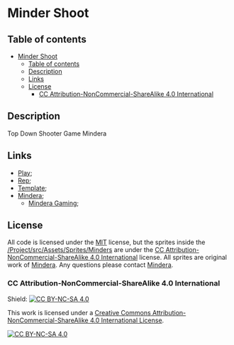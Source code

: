 # Minder Shoot

## Table of contents

- [Minder Shoot](#minder-shoot)
  - [Table of contents](#table-of-contents)
  - [Description](#description)
  - [Links](#links)
  - [License](#license)
    - [CC Attribution-NonCommercial-ShareAlike 4.0 International](#cc-attribution-noncommercial-sharealike-40-international)

## Description
Top Down Shooter Game Mindera
## Links
- [Play](https://201flaviosilva.github.io/Minder-Shooter/);
- [Rep](https://github.com/201flaviosilva/Minder-Shooter);
- [Template](https://github.com/photonstorm/phaser3-project-template);
- [Mindera](https://mindera.com/);
  - [Mindera Gaming](https://minderagaming.com/);

## License

All code is licensed under the [MIT](LICENSE) license, but the sprites inside the [/Project/src/Assets/Sprites/Minders](./Project/src/Assets/Sprites/Minders)  are under the [CC Attribution-NonCommercial-ShareAlike 4.0 International](https://creativecommons.org/licenses/by-nc-sa/4.0/) license. All sprites are original work of [Mindera](https://mindera.com/). Any questions please contact [Mindera](https://mindera.com/).

### CC Attribution-NonCommercial-ShareAlike 4.0 International
Shield: [![CC BY-NC-SA 4.0][cc-by-nc-sa-shield]][cc-by-nc-sa]

This work is licensed under a
[Creative Commons Attribution-NonCommercial-ShareAlike 4.0 International License][cc-by-nc-sa].

[![CC BY-NC-SA 4.0][cc-by-nc-sa-image]][cc-by-nc-sa]

[cc-by-nc-sa]: http://creativecommons.org/licenses/by-nc-sa/4.0/
[cc-by-nc-sa-image]: https://licensebuttons.net/l/by-nc-sa/4.0/88x31.png
[cc-by-nc-sa-shield]: https://img.shields.io/badge/License-CC%20BY--NC--SA%204.0-lightgrey.svg
